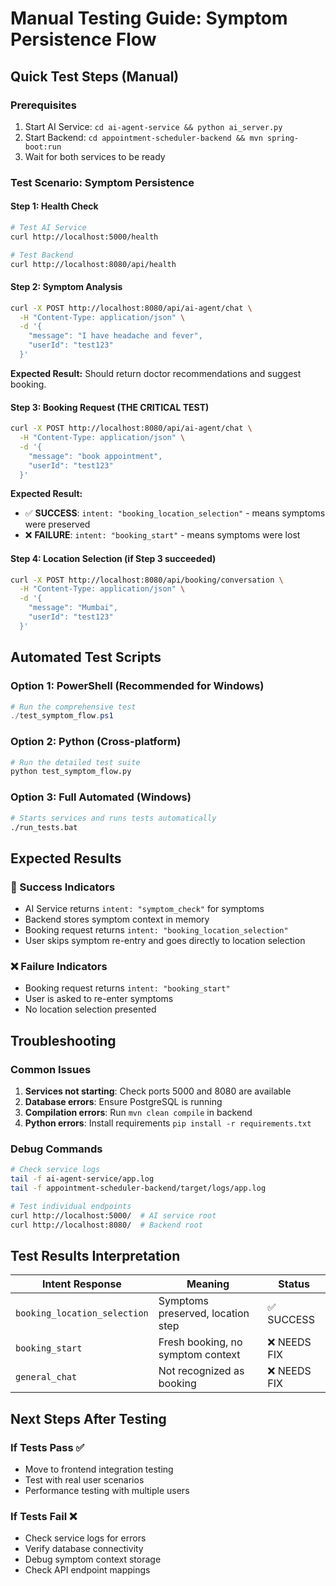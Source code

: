 # Manual Testing Guide: Symptom Persistence Flow

## Quick Test Steps (Manual)

### Prerequisites
1. Start AI Service: `cd ai-agent-service && python ai_server.py`
2. Start Backend: `cd appointment-scheduler-backend && mvn spring-boot:run`
3. Wait for both services to be ready

### Test Scenario: Symptom Persistence

#### Step 1: Health Check
```bash
# Test AI Service
curl http://localhost:5000/health

# Test Backend
curl http://localhost:8080/api/health
```

#### Step 2: Symptom Analysis
```bash
curl -X POST http://localhost:8080/api/ai-agent/chat \
  -H "Content-Type: application/json" \
  -d '{
    "message": "I have headache and fever",
    "userId": "test123"
  }'
```

**Expected Result:** Should return doctor recommendations and suggest booking.

#### Step 3: Booking Request (THE CRITICAL TEST)
```bash
curl -X POST http://localhost:8080/api/ai-agent/chat \
  -H "Content-Type: application/json" \
  -d '{
    "message": "book appointment", 
    "userId": "test123"
  }'
```

**Expected Result:** 
- ✅ **SUCCESS**: `intent: "booking_location_selection"` - means symptoms were preserved
- ❌ **FAILURE**: `intent: "booking_start"` - means symptoms were lost

#### Step 4: Location Selection (if Step 3 succeeded)
```bash
curl -X POST http://localhost:8080/api/booking/conversation \
  -H "Content-Type: application/json" \
  -d '{
    "message": "Mumbai",
    "userId": "test123"
  }'
```

## Automated Test Scripts

### Option 1: PowerShell (Recommended for Windows)
```powershell
# Run the comprehensive test
./test_symptom_flow.ps1
```

### Option 2: Python (Cross-platform)
```bash
# Run the detailed test suite
python test_symptom_flow.py
```

### Option 3: Full Automated (Windows)
```bash
# Starts services and runs tests automatically
./run_tests.bat
```

## Expected Results

### 🎯 Success Indicators
- AI Service returns `intent: "symptom_check"` for symptoms
- Backend stores symptom context in memory
- Booking request returns `intent: "booking_location_selection"`
- User skips symptom re-entry and goes directly to location selection

### ❌ Failure Indicators
- Booking request returns `intent: "booking_start"`
- User is asked to re-enter symptoms
- No location selection presented

## Troubleshooting

### Common Issues
1. **Services not starting**: Check ports 5000 and 8080 are available
2. **Database errors**: Ensure PostgreSQL is running
3. **Compilation errors**: Run `mvn clean compile` in backend
4. **Python errors**: Install requirements `pip install -r requirements.txt`

### Debug Commands
```bash
# Check service logs
tail -f ai-agent-service/app.log
tail -f appointment-scheduler-backend/target/logs/app.log

# Test individual endpoints
curl http://localhost:5000/  # AI service root
curl http://localhost:8080/  # Backend root
```

## Test Results Interpretation

| Intent Response | Meaning | Status |
|----------------|---------|---------|
| `booking_location_selection` | Symptoms preserved, location step | ✅ SUCCESS |
| `booking_start` | Fresh booking, no symptom context | ❌ NEEDS FIX |
| `general_chat` | Not recognized as booking | ❌ NEEDS FIX |

## Next Steps After Testing

### If Tests Pass ✅
- Move to frontend integration testing
- Test with real user scenarios
- Performance testing with multiple users

### If Tests Fail ❌
- Check service logs for errors
- Verify database connectivity
- Debug symptom context storage
- Check API endpoint mappings
